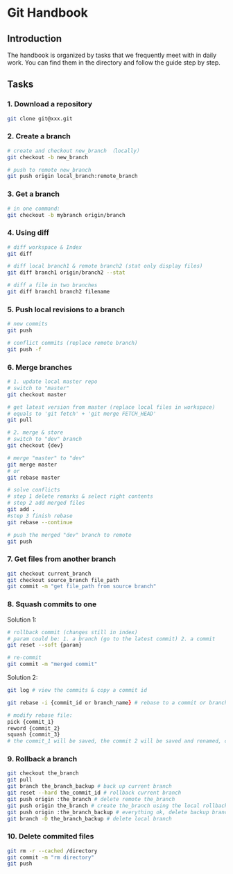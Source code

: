 # Git Handbook
## Introduction
The handbook is organized by tasks that we frequently meet with in daily work. You can find them in the directory and follow the guide step by step.  
## Tasks
### 1. Download a repository
```zsh
git clone git@xxx.git
```

### 2. Create a branch
```zsh
# create and checkout new_branch （locally）
git checkout -b new_branch

# push to remote new_branch
git push origin local_branch:remote_branch
```

### 3. Get a branch
```zsh
# in one command:
git checkout -b mybranch origin/branch
```

### 4. Using diff
```zsh
# diff workspace & Index
git diff

# diff local branch1 & remote branch2 (stat only display files)
git diff branch1 origin/branch2 --stat

# diff a file in two branches
git diff branch1 branch2 filename
```

### 5. Push local revisions to a branch
```zsh
# new commits
git push

# conflict commits (replace remote branch)
git push -f
```

### 6. Merge branches
```zsh
# 1. update local master repo
# switch to "master"
git checkout master

# get latest version from master (replace local files in workspace)
# equals to 'git fetch' + 'git merge FETCH_HEAD'
git pull

# 2. merge & store
# switch to "dev" branch
git checkout {dev}

# merge "master" to "dev"
git merge master
# or
git rebase master

# solve conflicts
# step 1 delete remarks & select right contents
# step 2 add merged files
git add .
#step 3 finish rebase
git rebase --continue

# push the merged "dev" branch to remote
git push
```

### 7. Get files from another branch
```zsh
git checkout current_branch
git checkout source_branch file_path
git commit -m "get file_path from source branch"
```

### 8. Squash commits to one
Solution 1:
```zsh
# rollback commit (changes still in index)
# param could be: 1. a branch (go to the latest commit) 2. a commit
git reset --soft {param}

# re-commit
git commit -m "merged commit"
```
Solution 2:
```zsh
git log # view the commits & copy a commit id

git rebase -i {commit_id or branch_name} # rebase to a commit or branch

# modify rebase file:
pick {commit_1}
reword {commit_2}
squash {commit_3}
# the commit_1 will be saved, the commit 2 will be saved and renamed, commit 3 will be squashed
```

### 9. Rollback a branch
```zsh
git checkout the_branch
git pull
git branch the_branch_backup # back up current branch
git reset --hard the_commit_id # rollback current branch
git push origin :the_branch # delete remote the_branch
git push origin the_branch # create the_branch using the local rollbacked branch
git push origin :the_branch_backup # everything ok, delete backup branch
git branch -D the_branch_backup # delete local branch
```

### 10. Delete commited files
```zsh
git rm -r --cached /directory
git commit -m "rm directory"
git push
```


##